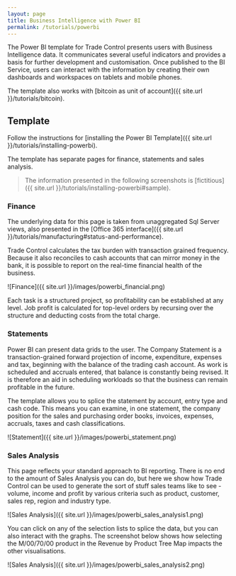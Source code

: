 ```yaml
---
layout: page
title: Business Intelligence with Power BI
permalink: /tutorials/powerbi
---
```


The Power BI template for Trade Control presents users with Business Intelligence data. It communicates several useful indicators and provides a basis for further development and customisation. Once published to the BI Service, users can interact with the information by creating their own dashboards and workspaces on tablets and mobile phones.

The template also works with [bitcoin as unit of account]({{ site.url }}/tutorials/bitcoin).

## Template

Follow the instructions for [installing the Power BI Template]({{ site.url }}/tutorials/installing-powerbi).

The template has separate pages for finance, statements and sales analysis. 

> The information presented in the following screenshots is [fictitious]({{ site.url }}/tutorials/installing-powerbi#sample). 

### Finance

The underlying data for this page is taken from unaggregated Sql Server views, also presented in the [Office 365 interface]({{ site.url }}/tutorials/manufacturing#status-and-performance).

Trade Control calculates the tax burden with transaction grained frequency. Because it also reconciles to cash accounts that can mirror money in the bank, it is possible to report on the real-time financial health of the business.

![Finance]({{ site.url }}/images/powerbi_financial.png)

Each task is a structured project, so profitability can be established at any level.  Job profit is calculated for top-level orders by recursing over the structure and deducting costs from the total charge. 

### Statements

Power BI can present data grids to the user. The Company Statement is a transaction-grained forward projection of income, expenditure, expenses and tax, beginning with the balance of the trading cash account. As work is scheduled and accruals entered, that balance is constantly being revised. It is therefore an aid in scheduling workloads so that the business can remain profitable in the future.

The template allows you to splice the statement by account, entry type and cash code. This means you can examine, in one statement, the company position for the sales and purchasing order books, invoices, expenses, accruals, taxes and cash classifications.

![Statement]({{ site.url }}/images/powerbi_statement.png)

### Sales Analysis

This page reflects your standard approach to BI reporting. There is no end to the amount of Sales Analysis you can do, but here we show how Trade Control can be used to generate the sort of stuff sales teams like to see - volume, income and profit by various criteria such as product, customer, sales rep, region and industry type.

![Sales Analysis]({{ site.url }}/images/powerbi_sales_analysis1.png)

You can click on any of the selection lists to splice the data, but you can also interact with the graphs. The screenshot below shows how selecting the M/00/70/00 product in the Revenue by Product Tree Map impacts the other visualisations.

![Sales Analysis]({{ site.url }}/images/powerbi_sales_analysis2.png)

